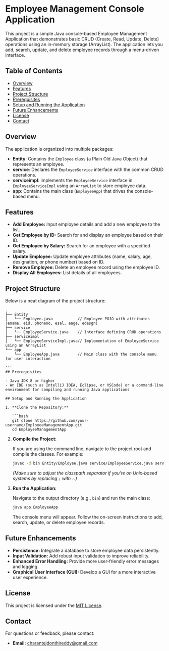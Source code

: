 # Employee Management Console Application

This project is a simple Java console-based Employee Management Application that demonstrates basic CRUD (Create, Read, Update, Delete) operations using an in-memory storage (ArrayList). The application lets you add, search, update, and delete employee records through a menu-driven interface.

## Table of Contents

- [Overview](#overview)
- [Features](#features)
- [Project Structure](#project-structure)
- [Prerequisites](#prerequisites)
- [Setup and Running the Application](#setup-and-running-the-application)
- [Future Enhancements](#future-enhancements)
- [License](#license)
- [Contact](#contact)

## Overview

The application is organized into multiple packages:
- **Entity**: Contains the `Employee` class (a Plain Old Java Object) that represents an employee.
- **service**: Declares the `EmployeeService` interface with the common CRUD operations.
- **serviceimpl**: Implements the `EmployeeService` interface in `EmployeeServiceImpl` using an `ArrayList` to store employee data.
- **app**: Contains the main class (`EmployeeApp`) that drives the console-based menu.

## Features

- **Add Employee:** Input employee details and add a new employee to the list.
- **Get Employee by ID:** Search for and display an employee based on their ID.
- **Get Employee by Salary:** Search for an employee with a specified salary.
- **Update Employee:** Update employee attributes (name, salary, age, designation, or phone number) based on ID.
- **Remove Employee:** Delete an employee record using the employee ID.
- **Display All Employees:** List details of all employees.

## Project Structure

Below is a neat diagram of the project structure:

```plaintext
.
├── Entity
│   └── Employee.java           // Employee POJO with attributes (ename, eid, phoneno, esal, eage, edesgn)
├── service
│   └── EmployeeService.java    // Interface defining CRUD operations
├── serviceimpl
│   └── EmployeeServiceImpl.java// Implementation of EmployeeService using an ArrayList
└── app
    └── EmployeeApp.java        // Main class with the console menu for user interaction

'''
## Prerequisites

- Java JDK 8 or higher
- An IDE (such as IntelliJ IDEA, Eclipse, or VSCode) or a command-line environment for compiling and running Java applications

## Setup and Running the Application

1. **Clone the Repository:**

   ```bash
   git clone https://github.com/your-username/EmployeeManagementApp.git
   cd EmployeeManagementApp
   ```

2. **Compile the Project:**

   If you are using the command line, navigate to the project root and compile the classes. For example:

   ```bash
   javac -d bin Entity/Employee.java service/EmployeeService.java serviceimpl/EmployeeServiceImpl.java app/EmployeeApp.java
   ```
   
   *(Make sure to adjust the classpath separator if you're on Unix-based systems by replacing `;` with `:`.)*

3. **Run the Application:**

   Navigate to the output directory (e.g., `bin`) and run the main class:

   ```bash
   java app.EmployeeApp
   ```

   The console menu will appear. Follow the on-screen instructions to add, search, update, or delete employee records.

## Future Enhancements

- **Persistence:** Integrate a database to store employee data persistently.
- **Input Validation:** Add robust input validation to improve reliability.
- **Enhanced Error Handling:** Provide more user-friendly error messages and logging.
- **Graphical User Interface (GUI):** Develop a GUI for a more interactive user experience.

## License

This project is licensed under the [MIT License](LICENSE).

## Contact

For questions or feedback, please contact:

- **Email:** [charantejdonthireddy@gmail.com](mailto:charantejdonthireddy@gmail.com)
```
